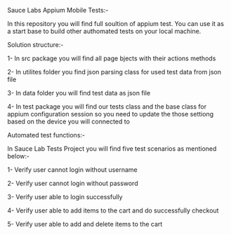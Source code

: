 Sauce Labs Appium Mobile Tests:-

In this repository you will find full soultion of appium test. You can use it as a start base to build other authomated tests on your local machine.


Solution structure:-

1- In src package you will find all page bjects with their actions methods


2- In utilites folder you find json parsing class for used test data from json file


3- In data folder you will find test data as json file


4- In test package you will find our tests class and the base class for appium configuration session so you need to update the those settiong based on the device you will connected to



Automated test functions:-

In Sauce Lab Tests Project you will find five test scenarios as mentioned below:- 

1- Verify user cannot login without username 

2- Verify user cannot login without password 

3- Verify user able to login successfully

4- Verify user able to add items to the cart and do successfully checkout

5- Verify user able to add and delete items to the cart
